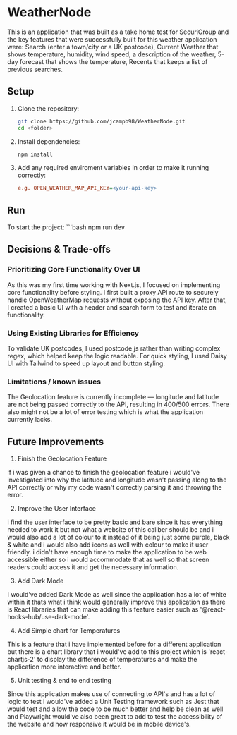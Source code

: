 # WeatherNode

This is an application that was built as a take home test for SecuriGroup and the key features that were successfully built for this weather application were: Search (enter a town/city or a UK postcode), Current Weather that shows temperature, humidity, wind speed, a description of the weather, 5-day forecast that shows the temperature, Recents that keeps a list of previous searches.

## Setup

1. Clone the repository: 
    ```bash
    git clone https://github.com/jcampb98/WeatherNode.git
    cd <folder>

2. Install dependencies:
    ```bash
    npm install

3. Add any required enviroment variables in order to make it running correctly:
    ```ini
    e.g. OPEN_WEATHER_MAP_API_KEY=<your-api-key>

## Run

To start the project:
    ```bash
    npm run dev

## Decisions & Trade-offs

### Prioritizing Core Functionality Over UI

As this was my first time working with Next.js, I focused on implementing core functionality before styling.
I first built a proxy API route to securely handle OpenWeatherMap requests without exposing the API key. After that, I created a basic UI with a header and search form to test and iterate on functionality.

### Using Existing Libraries for Efficiency

To validate UK postcodes, I used postcode.js rather than writing complex regex, which helped keep the logic readable.
For quick styling, I used Daisy UI with Tailwind to speed up layout and button styling.

### Limitations / known issues

The Geolocation feature is currently incomplete — longitude and latitude are not being passed correctly to the API, resulting in 400/500 errors. There also might not be a lot of error testing which is what the application currently lacks.

## Future Improvements

1. Finish the Geolocation Feature

if i was given a chance to finish the geolocation feature i would've investigated into why the latitude and longitude wasn't passing along to the API correctly or why my code wasn't correctly parsing it and throwing the error.

2. Improve the User Interface

i find the user interface to be pretty basic and bare since it has everything needed to work it but not what a website of this caliber should be and i would also add a lot of colour to it instead of it being just some purple, black & white and i would also add icons as well with colour to make it user friendly. i didn't have enough time to make the application to be web accessible either so i would accommodate that as well so that screen readers could access it and get the necessary information.

3. Add Dark Mode

I would've added Dark Mode as well since the application has a lot of white within it thats what i think would generally improve this application as there is React libraries that can make adding this feature easier such as '@react-hooks-hub/use-dark-mode'.

4. Add Simple chart for Temperatures

This is a feature that i have implemented before for a different application but there is a chart library that i would've add to this project which is 'react-chartjs-2' to display the difference of temperatures and make the application more interactive and better.

5. Unit testing & end to end testing

Since this application makes use of connecting to API's and has a lot of logic to test i would've added a Unit Testing framework such as Jest that would test and allow the code to be much better and help be clean as well and Playwright would've also been great to add to test the accessibility of the website and how responsive it would be in mobile device's.